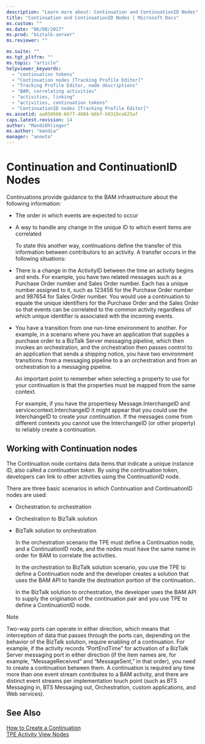 ```yaml
---
description: "Learn more about: Continuation and ContinuationID Nodes"
title: "Continuation and ContinuationID Nodes | Microsoft Docs"
ms.custom: ""
ms.date: "06/08/2017"
ms.prod: "biztalk-server"
ms.reviewer: ""

ms.suite: ""
ms.tgt_pltfrm: ""
ms.topic: "article"
helpviewer_keywords: 
  - "continuation tokens"
  - "Continuation nodes [Tracking Profile Editor]"
  - "Tracking Profile Editor, node descriptions"
  - "BAM, correlating activities"
  - "activities, linking"
  - "activities, continuation tokens"
  - "ContinuationID nodes [Tracking Profile Editor]"
ms.assetid: aa050660-66f7-4084-b6bf-b9319ce625af
caps.latest.revision: 14
author: "MandiOhlinger"
ms.author: "mandia"
manager: "anneta"
---
```

# Continuation and ContinuationID Nodes
Continuations provide guidance to the BAM infrastructure about the following information:  
  
- The order in which events are expected to occur  
  
- A way to handle any change in the unique ID to which event items are correlated  
  
  To state this another way, continuations define the transfer of this information between contributors to an activity. A transfer occurs in the following situations:  
  
- There is a change in the ActivityID between the time an activity begins and ends. For example, you have two related messages such as a Purchase Order number and Sales Order number. Each has a unique number assigned to it, such as 123456 for the Purchase Order number and 987654 for Sales Order number. You would use a continuation to equate the unique identifiers for the Purchase Order and the Sales Order so that events can be correlated to the common activity regardless of which unique identifier is associated with the incoming events.  
  
- You have a transition from one run-time environment to another. For example, in a scenario where you have an application that supplies a purchase order to a BizTalk Server messaging pipeline, which then invokes an orchestration, and the orchestration then passes control to an application that sends a shipping notice, you have two environment transitions: from a messaging pipeline to a an orchestration and from an orchestration to a messaging pipeline.  
  
  An important point to remember when selecting a property to use for your continuation is that the properties must be mapped from the same context.  
  
  For example, if you have the propertiesy Message.InterchangeID and servicecontext.InterchangeID it might appear that you could use the InterchangeID to create your continuation. If the messages come from different contexts you cannot use the InterchangeID (or other property) to reliably create a continuation.  
  
## Working with Continuation nodes  
 The Continuation node contains data items that indicate a unique instance ID, also called a *continuation token*. By using the continuation token, developers can link to other activities using the ContinuationID node.  
  
 There are three basic scenarios in which Continuation and ContinuationID nodes are used:  
  
- Orchestration to orchestration  
  
- Orchestration to BizTalk solution  
  
- BizTalk solution to orchestration  
  
  In the orchestration scenario the TPE must define a Continuation node, and a ContinuationID node, and the nodes must have the same name in order for BAM to correlate the activities.  
  
  In the orchestration to BizTalk solution scenario, you use the TPE to define a Continuation node and the developer creates a solution that uses the BAM API to handle the destination portion of the continuation..  
  
  In the BizTalk solution to orchestration, the developer uses the BAM API to supply the origination of the continuation pair and you use TPE to define a ContinuationID node.  
  
> [!NOTE]
>  Two-way ports can operate in either direction, which means that interception of data that passes through the ports can, depending on the behavior of the BizTalk solution, require enabling of a continuation. For example, if the activity records “PortEndTime” for activation of a BizTalk Server messaging port in either direction (if the item names are, for example, “MessageReceived” and “MessageSent,” in that order), you need to create a continuation between them. A continuation is required any time more than one event stream contributes to a BAM activity, and there are distinct event streams per implementation touch point (such as BTS Messaging in, BTS Messaging out, Orchestration, custom applications, and Web services).  
  
## See Also  
 [How to Create a Continuation](../core/how-to-create-a-continuation.md)   
 [TPE Activity View Nodes](../core/tpe-activity-view-nodes.md)
